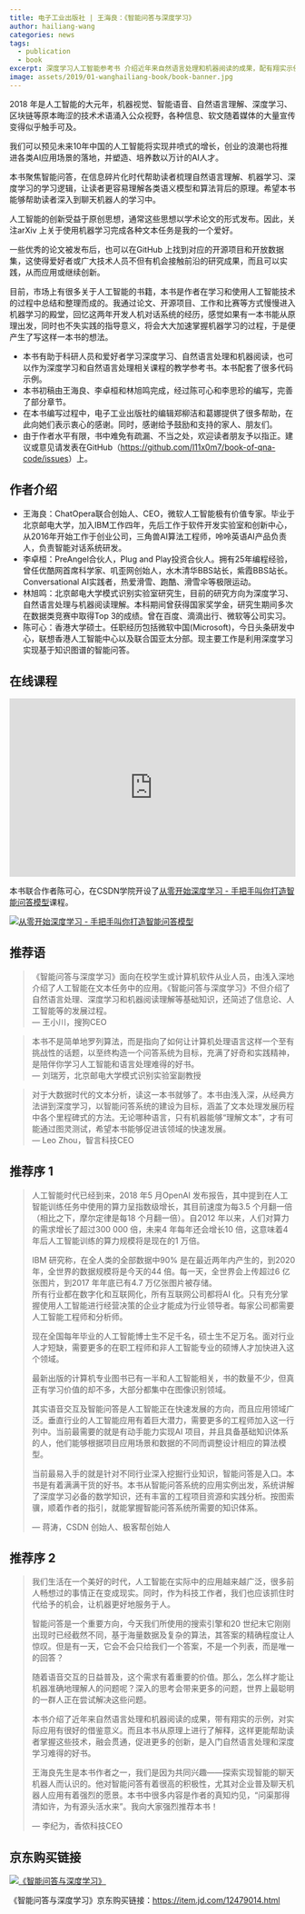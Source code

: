 ```yaml
---
title: 电子工业出版社 | 王海良：《智能问答与深度学习》
author: hailiang-wang
categories: news
tags:
  - publication
  - book
excerpt: 深度学习人工智能参考书 介绍近年来自然语言处理和机器阅读的成果，配有翔实示例，助力实际应用，源代码文件供下载，业内大咖力荐。
image: assets/2019/01-wanghailiang-book/book-banner.jpg
---
```


2018 年是人工智能的大元年，机器视觉、智能语音、自然语言理解、深度学习、区块链等原本晦涩的技术术语涌入公众视野，各种信息、软文随着媒体的大量宣传变得似乎触手可及。

我们可以预见未来10年中国的人工智能将实现井喷式的增长，创业的浪潮也将推进各类AI应用场景的落地，并塑造、培养数以万计的AI人才。

本书聚焦智能问答，在信息碎片化时代帮助读者梳理自然语言理解、机器学习、深度学习的学习逻辑，让读者更容易理解各类语义模型和算法背后的原理。希望本书能够帮助读者深入到聊天机器人的学习中。

人工智能的创新受益于原创思想，通常这些思想以学术论文的形式发布。因此，关注arXiv 上关于使用机器学习完成各种文本任务是我的一个爱好。

一些优秀的论文被发布后，也可以在GitHub 上找到对应的开源项目和开放数据集，这使得爱好者或广大技术人员不但有机会接触前沿的研究成果，而且可以实践，从而应用或继续创新。

目前，市场上有很多关于人工智能的书籍，本书是作者在学习和使用人工智能技术的过程中总结和整理而成的。我通过论文、开源项目、工作和比赛等方式慢慢进入机器学习的殿堂，回忆这两年开发人机对话系统的经历，感觉如果有一本书能从原理出发，同时也不失实践的指导意义，将会大大加速掌握机器学习的过程，于是便产生了写这样一本书的想法。

- 本书有助于科研人员和爱好者学习深度学习、自然语言处理和机器阅读，也可以作为深度学习和自然语言处理相关课程的教学参考书。本书配套了很多代码示例。
- 本书初稿由王海良、李卓桓和林旭鸣完成，经过陈可心和李思珍的编写，完善了部分章节。
- 在本书编写过程中，电子工业出版社的编辑郑柳洁和葛娜提供了很多帮助，在此向她们表示衷心的感谢。同时，感谢给予鼓励和支持的家人、朋友们。
- 由于作者水平有限，书中难免有疏漏、不当之处，欢迎读者朋友予以指正。建议或意见请发表在GitHub（<https://github.com/l11x0m7/book-of-qna-code/issues>）上。

## 作者介绍

- 王海良：ChatOpera联合创始人、CEO，微软人工智能极有价值专家。毕业于北京邮电大学，加入IBM工作四年，先后工作于软件开发实验室和创新中心，从2016年开始工作于创业公司，三角兽AI算法工程师，呤呤英语AI产品负责人，负责智能对话系统研发。
- 李卓桓：PreAngel合伙人，Plug and Play投资合伙人。拥有25年编程经验，曾任优酷网首席科学家、叽歪网创始人，水木清华BBS站长，紫霞BBS站长。Conversational AI实践者，热爱滑雪、跑酷、滑雪伞等极限运动。
- 林旭鸣：北京邮电大学模式识别实验室研究生，目前的研究方向为深度学习、自然语言处理与机器阅读理解。本科期间曾获得国家奖学金，研究生期间多次在数据类竞赛中取得Top 3的成绩。曾在百度、滴滴出行、微软等公司实习。
- 陈可心：香港大学硕士。任职经历包括微软中国(Microsoft)，今日头条研发中心，联想香港人工智能中心以及联合国亚太分部。现主要工作是利用深度学习实现基于知识图谱的智能问答。

## 在线课程

<div class="zoom-container" style="
    position: relative;
    padding-bottom:56.25%;
    padding-top:30px;
    height:0;
    overflow:hidden;
">
  <iframe
    src="https://v.qq.com/txp/iframe/player.html?vid=j0914k0r04l"
    width='560'
    height='315'
    allowfullscreen
    webkitallowfullscreen
    frameborder="0"
    style="
      position: absolute;
      top:0;
      left:0;
      width:100%;
      height:100%;
    "
  ></iframe>
</div>

本书联合作者陈可心，在CSDN学院开设了[从零开始深度学习 - 手把手叫你打造智能问答模型](https://edu.csdn.net/bundled/detail/59)课程。

[![从零开始深度学习 - 手把手叫你打造智能问答模型](/assets/2019/01-wanghailiang-book/zero-to-qa-model.png)](https://edu.csdn.net/bundled/detail/59)

## 推荐语

<!-- markdownlint-disable MD028 -->

> 《智能问答与深度学习》面向在校学生或计算机软件从业人员，由浅入深地介绍了人工智能在文本任务中的应用。《智能问答与深度学习》不但介绍了自然语言处理、深度学习和机器阅读理解等基础知识，还简述了信息论、人工智能等的发展过程。  
> &mdash; 王小川，搜狗CEO

> 本书不是简单地罗列算法，而是指向了如何让计算机处理语言这样一个至有挑战性的话题，以至终构造一个问答系统为目标，充满了好奇和实践精神，是陪伴你学习人工智能和语言处理难得的好书。  
> &mdash; 刘瑞芳，北京邮电大学模式识别实验室副教授

> 对于大数据时代的文本分析，读这一本书就够了。本书由浅入深，从经典方法讲到深度学习，以智能问答系统的建设为目标，涵盖了文本处理发展历程中各个里程碑式的方法。无论哪种语言，只有机器能够“理解文本”，才有可能通过图灵测试，希望本书能够促进该领域的快速发展。  
> &mdash; Leo Zhou，智言科技CEO

## 推荐序 1

> 人工智能时代已经到来，2018 年5 月OpenAI 发布报告，其中提到在人工智能训练任务中使用的算力呈指数级增长，其目前速度为每3.5 个月翻一倍（相比之下，摩尔定律是每18 个月翻一倍）。自2012 年以来，人们对算力的需求增长了超过300 000 倍，未来4 年每年还会增长10 倍，这意味着4 年后人工智能训练的算力规模将是现在的1 万倍。  
>  
> IBM 研究称，在全人类的全部数据中90% 是在最近两年内产生的，到2020 年，全世界的数据规模将是今天的44 倍。每一天，全世界会上传超过6 亿张图片，到2017 年年底已有4.7 万亿张图片被存储。  
> 所有行业都在数字化和互联网化，所有互联网公司都将AI 化。只有充分掌握使用人工智能进行经营决策的企业才能成为行业领导者。每家公司都需要人工智能工程师和分析师。  
>  
> 现在全国每年毕业的人工智能博士生不足千名，硕士生不足万名。面对行业人才短缺，需要更多的在职工程师和非人工智能专业的硕博人才加快进入这个领域。  
>  
> 最新出版的计算机专业图书已有一半和人工智能相关，书的数量不少，但真正有学习价值的却不多，大部分都集中在图像识别领域。  
>  
> 其实语音交互及智能问答是人工智能正在快速发展的方向，而且应用领域广泛。垂直行业的人工智能应用有着巨大潜力，需要更多的工程师加入这一行列中。当前最需要的就是有动手能力实现AI 项目，并且具备基础知识体系的人，他们能够根据项目应用场景和数据的不同而调整设计相应的算法模型。  
>  
> 当前最易入手的就是针对不同行业深入挖掘行业知识，智能问答是入口。本书是有着满满干货的好书。本书从智能问答系统的应用实例出发，系统讲解了深度学习必备的数学知识，还有丰富的工程项目资源和实践分析。按图索骥，顺着作者的指引，就能掌握智能问答系统所需要的知识体系。  
>  
> &mdash; 蒋涛，CSDN 创始人、极客帮创始人

## 推荐序 2

> 我们生活在一个美好的时代，人工智能在实际中的应用越来越广泛，很多前人畅想过的事情正在变成现实。同时，作为科技工作者，我们也应该抓住时代给予的机会，让机器更好地服务于人。
>  
> 智能问答是一个重要方向，今天我们所使用的搜索引擎和20 世纪末它刚刚出现时已经截然不同，基于海量数据及复杂的算法，其答案的精确程度让人惊叹。但是有一天，它会不会只给我们一个答案，不是一个列表，而是唯一的回答？  
>  
> 随着语音交互的日益普及，这个需求有着重要的价值。那么，怎么样才能让机器准确地理解人的问题呢？深入的思考会带来更多的问题，世界上最聪明的一群人正在尝试解决这些问题。
>  
> 本书介绍了近年来自然语言处理和机器阅读的成果，带有翔实的示例，对实际应用有很好的借鉴意义。而且本书从原理上进行了解释，这样更能帮助读者掌握这些技术，融会贯通，促进更多的创新，是入门自然语言处理和深度学习难得的好书。  
>  
> 王海良先生是本书作者之一，我们是因为共同兴趣——探索实现智能的聊天机器人而认识的。他对智能问答有着很高的积极性，尤其对企业普及聊天机器人应用有着强烈的愿景。本书中很多内容是作者的真知灼见，“问渠那得清如许，为有源头活水来”。我向大家强烈推荐本书！  
>  
> &mdash; 李纪为，香侬科技CEO

## 京东购买链接

[![《智能问答与深度学习》](/assets/2019/01-wanghailiang-book/book.jpg)](https://item.jd.com/12479014.html)

《智能问答与深度学习》京东购买链接：<https://item.jd.com/12479014.html>
